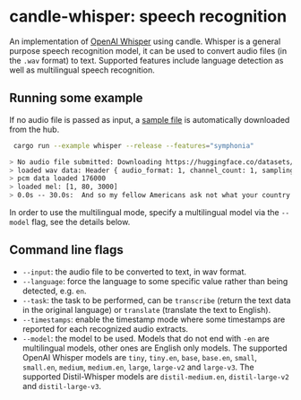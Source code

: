 # candle-whisper: speech recognition

An implementation of [OpenAI Whisper](https://github.com/openai/whisper) using
candle. Whisper is a general purpose speech recognition model, it can be used to
convert audio files (in the `.wav` format) to text. Supported features include
language detection as well as multilingual speech recognition.

## Running some example

If no audio file is passed as input, a [sample
file](https://huggingface.co/datasets/Narsil/candle-examples/resolve/main/samples_jfk.wav) is automatically downloaded
from the hub.

```bash
 cargo run --example whisper --release --features="symphonia"

> No audio file submitted: Downloading https://huggingface.co/datasets/Narsil/candle_demo/blob/main/samples_jfk.wav
> loaded wav data: Header { audio_format: 1, channel_count: 1, sampling_rate: 16000, bytes_per_second: 32000, bytes_per_sample: 2, bits_per_sample: 16 }
> pcm data loaded 176000
> loaded mel: [1, 80, 3000]
> 0.0s -- 30.0s:  And so my fellow Americans ask not what your country can do for you ask what you can do for your country
 ```

 In order to use the multilingual mode, specify a multilingual model via the
 `--model` flag, see the details below.

## Command line flags

- `--input`: the audio file to be converted to text, in wav format.
- `--language`: force the language to some specific value rather than being
  detected, e.g. `en`.
- `--task`: the task to be performed, can be `transcribe` (return the text data
  in the original language) or `translate` (translate the text to English). 
- `--timestamps`: enable the timestamp mode where some timestamps are reported
  for each recognized audio extracts.
- `--model`: the model to be used. Models that do not end with `-en` are
  multilingual models, other ones are English only models. The supported OpenAI 
  Whisper models are `tiny`, `tiny.en`, `base`, `base.en`, `small`, `small.en`,
  `medium`, `medium.en`, `large`, `large-v2` and `large-v3`. The supported 
  Distil-Whisper models are `distil-medium.en`, `distil-large-v2` and `distil-large-v3`.
